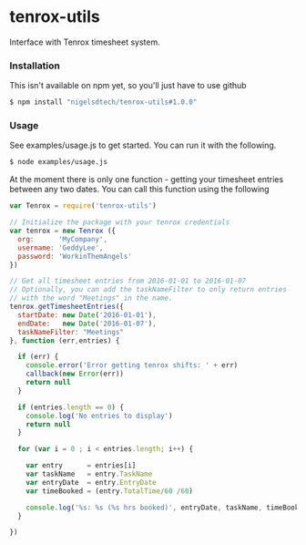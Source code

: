 # tenrox-utils
Interface with Tenrox timesheet system.

### Installation

This isn't available on npm yet, so you'll just have to use github

```sh
$ npm install "nigelsdtech/tenrox-utils#1.0.0"
```



### Usage

See examples/usage.js to get started. You can run it with the following.

```sh
$ node examples/usage.js
```

At the moment there is only one function - getting your timesheet entries between any two dates. You can call this function using the following

```js
var Tenrox = require('tenrox-utils')

// Initialize the package with your tenrox credentials
var tenrox = new Tenrox ({
  org:      'MyCompany',
  username: 'GeddyLee',
  password: 'WorkinThemAngels'
})

// Get all timesheet entries from 2016-01-01 to 2016-01-07
// Optionally, you can add the taskNameFilter to only return entries
// with the word "Meetings" in the name.
tenrox.getTimesheetEntries({
  startDate: new Date('2016-01-01'),
  endDate:   new Date('2016-01-07'),
  taskNameFilter: "Meetings"
}, function (err,entries) {

  if (err) {
    console.error('Error getting tenrox shifts: ' + err)
    callback(new Error(err))
    return null
  }

  if (entries.length == 0) {
    console.log('No entries to display')
    return null
  }

  for (var i = 0 ; i < entries.length; i++) {

    var entry      = entries[i]
    var taskName   = entry.TaskName
    var entryDate  = entry.EntryDate
    var timeBooked = (entry.TotalTime/60 /60)

    console.log('%s: %s (%s hrs booked)', entryDate, taskName, timeBooked)
  }

})
```

